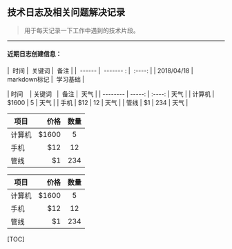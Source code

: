 ## 技术日志及相关问题解决记录

> 用于每天记录一下工作中遇到的技术片段。

---

#### 近期日志创建信息：

|  时间  |  关键词  |  备注  |
|  ------  |  ------- : |  :----:  |
|  2018/04/18  |  markdown标记  |  学习基础  |

| 时间     | 关键词   |  备注  |  天气 |
| -------- | -----:  | :----:  |  天气 |
| 计算机   | \$1600 |   5     |  天气 |
| 手机     |   \$12   |   12   |  天气 |
| 管线     |    \$1    |  234  |  天气 |

| 项目     | 价格   |  数量  |
| -------- | -----:  | :----:  |
| 计算机   | \$1600 |   5     |
| 手机     |   \$12   |   12   |
| 管线     |    \$1    |  234  |

| 项目     | 价格   |  数量  |
| -------- | -----:  | :----:  |
| 计算机   | \$1600 |   5     |
| 手机     |   \$12   |   12   |
| 管线     |    \$1    |  234  |

[TOC]
